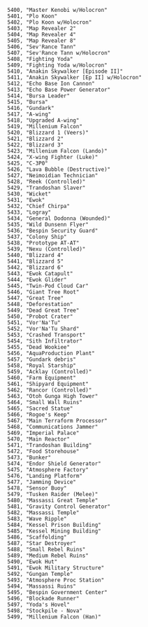 ﻿```text
5400, "Master Kenobi w/Holocron"
5401, "Plo Koon"
5402, "Plo Koon w/Holocron"
5403, "Map Revealer 2"
5404, "Map Revealer 4"
5405, "Map Revealer 8"
5406, "Sev'Rance Tann"
5407, "Sev'Rance Tann w/Holocron"
5408, "Fighting Yoda"
5409, "Fighting Yoda w/Holocron"
5410, "Anakin Skywalker [Episode II]"
5411, "Anakin Skywalker [Ep II] w/Holocron"
5412, "Echo Base Ion Cannon"
5413, "Echo Base Power Generator"
5414, "Bursa Leader"
5415, "Bursa"
5416, "Gundark"
5417, "A-wing"
5418, "Upgraded A-wing"
5419, "Millenium Falcon"
5420, "Blizzard 1 (Veers)"
5421, "Blizzard 2"
5422, "Blizzard 3"
5423, "Millenium Falcon (Lando)"
5424, "X-wing Fighter (Luke)"
5425, "C-3P0"
5426, "Lava Bubble (Destructive)"
5427, "Neimoidian Technician"
5428, "Reek (Controlled)"
5429, "Trandoshan Slaver"
5430, "Wicket"
5431, "Ewok"
5432, "Chief Chirpa"
5433, "Logray"
5434, "General Dodonna (Wounded)"
5435, "Wild Dunsenn Flyer"
5436, "Bespin Security Guard"
5437, "Colony Ship"
5438, "Prototype AT-AT"
5439, "Nexu (Controlled)"
5440, "Blizzard 4"
5441, "Blizzard 5"
5442, "Blizzard 6"
5443, "Ewok Catapult"
5444, "Ewok Glider"
5445, "Twin-Pod Cloud Car"
5446, "Giant Tree Root"
5447, "Great Tree"
5448, "Deforestation"
5449, "Dead Great Tree"
5450, "Probot Crater"
5451, "Vor'Na'Tu"
5452, "Vor'Na'Tu Shard"
5453, "Crashed Transport"
5454, "Sith Infiltrator"
5455, "Dead Wookiee"
5456, "AquaProduction Plant"
5457, "Gundark debris"
5458, "Royal Starship"
5459, "Acklay (Controlled)"
5460, "Farm Equipment"
5461, "Shipyard Equipment"
5462, "Rancor (Controlled)"
5463, "Otoh Gunga High Tower"
5464, "Small Wall Ruins"
5465, "Sacred Statue"
5466, "Rogoe's Keep"
5467, "Main Terraform Processor"
5468, "Communications Jammer"
5469, "Imperial Palace"
5470, "Main Reactor"
5471, "Trandoshan Building"
5472, "Food Storehouse"
5473, "Bunker"
5474, "Endor Shield Generator"
5475, "Atmosphere Factory"
5476, "Landing Platform"
5477, "Jamming Device"
5478, "Sensor Buoy"
5479, "Tusken Raider (Melee)"
5480, "Massassi Great Temple"
5481, "Gravity Control Generator"
5482, "Massassi Temple"
5483, "Wave Ripple"
5484, "Kessel Prison Building"
5485, "Kessel Mining Building"
5486, "Scaffolding"
5487, "Star Destroyer"
5488, "Small Rebel Ruins"
5489, "Medium Rebel Ruins"
5490, "Ewok Hut"
5491, "Ewok Military Structure"
5492, "Gungan Temple"
5493, "Atmosphere Proc Station"
5494, "Massassi Ruins"
5495, "Bespin Government Center"
5496, "Blockade Runner"
5497, "Yoda's Hovel"
5498, "Stockpile - Nova"
5499, "Millenium Falcon (Han)"
```